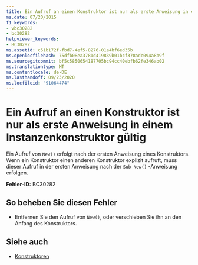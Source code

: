```yaml
---
title: Ein Aufruf an einen Konstruktor ist nur als erste Anweisung in einem Instanzenkonstruktor gültig
ms.date: 07/20/2015
f1_keywords:
- vbc30282
- bc30282
helpviewer_keywords:
- BC30282
ms.assetid: c51b172f-fbd7-4ef5-8276-01a4bf6ed35b
ms.openlocfilehash: 75dfb08ea3781d419839b01bcf378adc094a8b9f
ms.sourcegitcommit: bf5c5850654187705bc94cc40ebfb62fe346ab02
ms.translationtype: MT
ms.contentlocale: de-DE
ms.lasthandoff: 09/23/2020
ms.locfileid: "91064474"
---
```

# <a name="constructor-call-is-valid-only-as-the-first-statement-in-an-instance-constructor"></a>Ein Aufruf an einen Konstruktor ist nur als erste Anweisung in einem Instanzenkonstruktor gültig

Ein Aufruf von `New()` erfolgt nach der ersten Anweisung eines Konstruktors. Wenn ein Konstruktor einen anderen Konstruktor explizit aufruft, muss dieser Aufruf in der ersten Anweisung nach der `Sub New()` -Anweisung erfolgen.  
  
 **Fehler-ID:** BC30282  
  
## <a name="to-correct-this-error"></a>So beheben Sie diesen Fehler  
  
- Entfernen Sie den Aufruf von `New()`, oder verschieben Sie ihn an den Anfang des Konstruktors.  
  
## <a name="see-also"></a>Siehe auch

- [Konstruktoren](../programming-guide/concepts/object-oriented-programming.md#constructors)
